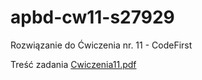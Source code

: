 # apbd-cw11-s27929
Rozwiązanie do Ćwiczenia nr. 11 - CodeFirst

Treść zadania [Cwiczenia11.pdf](https://github.com/user-attachments/files/20706752/Cwiczenia11.pdf)
